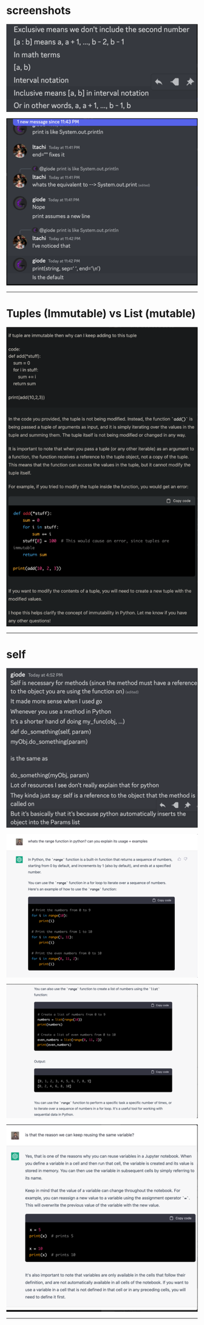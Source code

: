 # screenshots

![](../z/z_2.png)


![](../z/z_03.png)


---

# **Tuples (Immutable) vs List (mutable)**

![](../z/z_4.png)


---

# **self**


![](../z/z_5.png)

![](../z/z_6.png)

![](../z/z_7.png)

![](../z/z_8.png)


---
